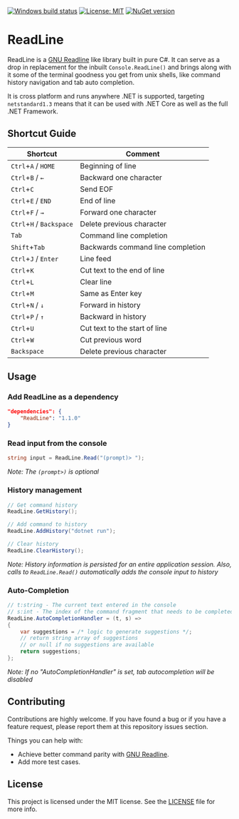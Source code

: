 [![Windows build status](https://ci.appveyor.com/api/projects/status/github/tsolarin/readline?branch=master&svg=true)](https://ci.appveyor.com/project/tsolarin/readline)
[![License: MIT](https://img.shields.io/badge/License-MIT-yellow.svg)](LICENSE)
[![NuGet version](https://badge.fury.io/nu/ReadLine.svg)](https://www.nuget.org/packages/ReadLine)
# ReadLine

ReadLine is a [GNU Readline](https://en.wikipedia.org/wiki/GNU_Readline) like library built in pure C#. It can serve as a drop in replacement for the inbuilt `Console.ReadLine()` and brings along
with it some of the terminal goodness you get from unix shells, like command history navigation and tab auto completion.

It is cross platform and runs anywhere .NET is supported, targeting `netstandard1.3` means that it can be used with .NET Core as well as the full .NET Framework.

## Shortcut Guide

| Shortcut                       | Comment                           |
| ------------------------------ | --------------------------------- |
| `Ctrl`+`A` / `HOME`            | Beginning of line                 |
| `Ctrl`+`B` / `←`               | Backward one character            |
| `Ctrl`+`C`                     | Send EOF                          |
| `Ctrl`+`E` / `END`             | End of line                       |
| `Ctrl`+`F` / `→`               | Forward one character             |
| `Ctrl`+`H` / `Backspace`       | Delete previous character         |
| `Tab`                          | Command line completion           |
| `Shift`+`Tab`                  | Backwards command line completion |
| `Ctrl`+`J` / `Enter`           | Line feed                         |
| `Ctrl`+`K`                     | Cut text to the end of line       |
| `Ctrl`+`L`                     | Clear line                        |
| `Ctrl`+`M`                     | Same as Enter key                 |
| `Ctrl`+`N` / `↓`               | Forward in history                |
| `Ctrl`+`P` / `↑`               | Backward in history               |
| `Ctrl`+`U`                     | Cut text to the start of line     |
| `Ctrl`+`W`                     | Cut previous word                 |
| `Backspace`                    | Delete previous character         |


## Usage

### Add ReadLine as a dependency

```json
"dependencies": {
    "ReadLine": "1.1.0"
}
```

### Read input from the console

```csharp
string input = ReadLine.Read("(prompt)> ");
```

_Note: The `(prompt>)` is  optional_

### History management

```csharp
// Get command history
ReadLine.GetHistory();

// Add command to history
ReadLine.AddHistory("dotnet run");

// Clear history
ReadLine.ClearHistory();
```

_Note: History information is persisted for an entire application session. Also, calls to `ReadLine.Read()` automatically adds the console input to history_

### Auto-Completion

```csharp
// t:string - The current text entered in the console
// s:int - The index of the command fragment that needs to be completed
ReadLine.AutoCompletionHandler = (t, s) =>
{
    var suggestions = /* logic to generate suggestions */;
    // return string array of suggestions 
    // or null if no suggestions are available
    return suggestions;
};
```

_Note: If no "AutoCompletionHandler" is set, tab autocompletion will be disabled_

## Contributing

Contributions are highly welcome. If you have found a bug or if you have a feature request, please report them at this repository issues section.

Things you can help with:
* Achieve better command parity with [GNU Readline](https://en.wikipedia.org/wiki/GNU_Readline).
* Add more test cases.

## License

This project is licensed under the MIT license. See the [LICENSE](LICENSE) file for more info.
